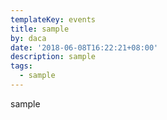 ```yaml
---
templateKey: events
title: sample
by: daca
date: '2018-06-08T16:22:21+08:00'
description: sample
tags:
  - sample
---
```

sample
